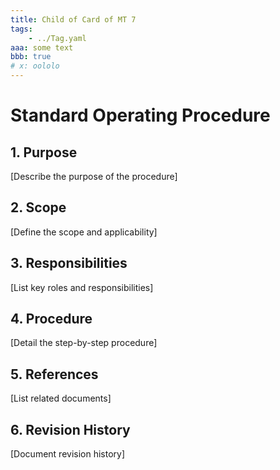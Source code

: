 ```yaml
---
title: Child of Card of MT 7
tags:
    - ../Tag.yaml
aaa: some text
bbb: true
# x: oololo
---
```


# Standard Operating Procedure

## 1. Purpose
[Describe the purpose of the procedure]

## 2. Scope
[Define the scope and applicability]

## 3. Responsibilities
[List key roles and responsibilities]

## 4. Procedure
[Detail the step-by-step procedure]

## 5. References
[List related documents]

## 6. Revision History
[Document revision history]
